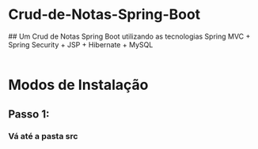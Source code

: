 <h1>Crud-de-Notas-Spring-Boot</h1>
## Um Crud de Notas Spring Boot utilizando as tecnologias Spring MVC + Spring Security + JSP + Hibernate + MySQL
<br>
<br>

# Modos de Instalação
## Passo 1: 
### Vá até a pasta **src**


